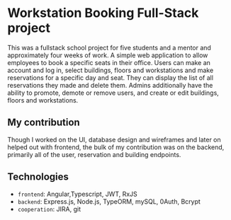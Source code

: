 # Workstation Booking Full-Stack project

This was a fullstack school project for five students and a mentor and approximately four weeks of work. A simple web application to allow employees to book a specific seats in their office. 
Users can make an account and log in, select buildings, floors and workstations and make reservations for a specific day and seat. They can display the list of all reservations they made and delete them.
Admins additionally have the ability to promote, demote or remove users, and create or edit buildings, floors and workstations.


## My contribution

Though I worked on the UI, database design and wireframes and later on helped out with frontend, the bulk of my contribution was on the backend, primarily all of the user, reservation and building endpoints.

## Technologies

- `frontend`: Angular,Typescript, JWT, RxJS
- `backend`: Express.js, Node.js, TypeORM, mySQL, 0Auth, Bcrypt
-  `cooperation`: JIRA, git
